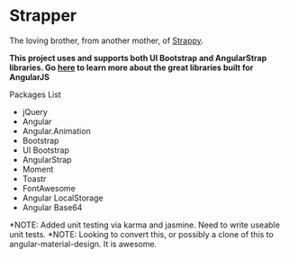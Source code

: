 Strapper
========

The loving brother, from another mother, of  <a href="https://github.com/Lotpath/Strappy" target="_blank">Strappy</a>.

**This project uses and supports both UI Bootstrap and AngularStrap libraries.  Go <a href="http://angular-ui.github.io/" target="_blank">here</a> to learn more about the great libraries built for AngularJS**

Packages List
<ul>
    <li>jQuery</li>
    <li>Angular</li>
    <li>Angular.Animation</li>
    <li>Bootstrap</li>
    <li>UI Bootstrap</li>
    <li>AngularStrap</li>
    <li>Moment</li>
    <li>Toastr</li>
    <li>FontAwesome</li>
    <li>Angular LocalStorage</li>
    <li>Angular Base64</li>
</ul>

*NOTE: Added unit testing via karma and jasmine. Need to write useable unit tests.
*NOTE: Looking to convert this, or possibly a clone of this to angular-material-design. It is awesome.
